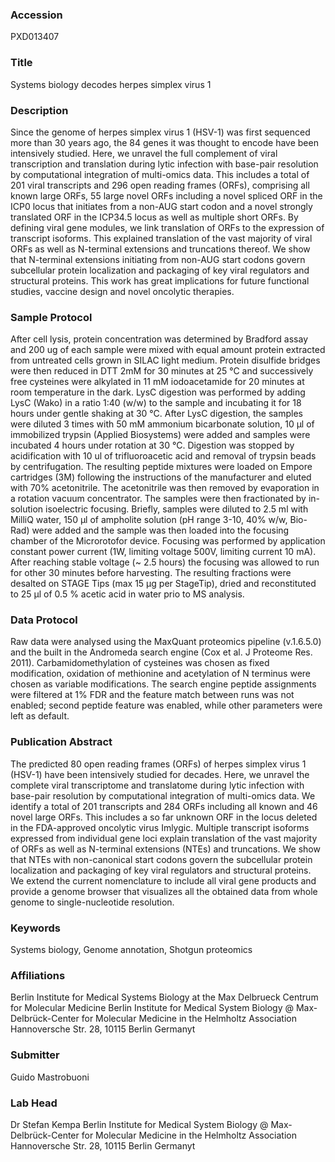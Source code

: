 ### Accession
PXD013407

### Title
Systems biology decodes herpes simplex virus 1

### Description
Since the genome of herpes simplex virus 1 (HSV-1) was first sequenced more than 30 years ago, the 84 genes it was thought to encode have been intensively studied. Here, we unravel the full complement of viral transcription and translation during lytic infection with base-pair resolution by computational integration of multi-omics data. This includes a total of 201 viral transcripts and 296 open reading frames (ORFs), comprising all known large ORFs, 55 large novel ORFs including a novel spliced ORF in the ICP0 locus that initiates from a non-AUG start codon and a novel strongly translated ORF in the ICP34.5 locus as well as multiple short ORFs. By defining viral gene modules, we link translation of ORFs to the expression of transcript isoforms. This explained translation of the vast majority of viral ORFs as well as N-terminal extensions and truncations thereof. We show that N-terminal extensions initiating from non-AUG start codons govern subcellular protein localization and packaging of key viral regulators and structural proteins. This work has great implications for future functional studies, vaccine design and novel oncolytic therapies.

### Sample Protocol
After cell lysis, protein concentration was determined by Bradford assay and 200 ug of each sample were mixed with equal amount protein extracted from untreated cells grown in SILAC light medium. Protein disulfide bridges were then reduced in DTT 2mM for 30 minutes at 25 °C and successively free cysteines were alkylated in 11 mM iodoacetamide for 20 minutes at room temperature in the dark. LysC digestion was performed by adding LysC (Wako) in a ratio 1:40 (w/w) to the sample and incubating it for 18 hours under gentle shaking at 30 °C. After LysC digestion, the samples were diluted 3 times with 50 mM ammonium bicarbonate solution, 10 µl of immobilized trypsin (Applied Biosystems) were added and samples were incubated 4 hours under rotation at 30 °C. Digestion was stopped by acidification with 10 ul of trifluoroacetic acid and removal of trypsin beads by centrifugation. The resulting peptide mixtures were loaded on Empore cartridges (3M) following the instructions of the manufacturer and eluted with 70% acetonitrile. The acetonitrile was then removed by evaporation in a rotation vacuum concentrator. The samples were then fractionated by in-solution isoelectric focusing. Briefly, samples were diluted to 2.5 ml with MilliQ water, 150 µl of ampholite solution (pH range 3-10, 40% w/w, Bio-Rad) were added and the sample was then loaded into the focusing chamber of the Microrotofor device. Focusing was performed by application constant power current (1W, limiting voltage 500V, limiting current 10 mA). After reaching stable voltage (~ 2.5 hours) the focusing was allowed to run for other 30 minutes before harvesting. The resulting fractions were desalted on STAGE Tips (max 15 µg per StageTip), dried and reconstituted to 25 µl of 0.5 % acetic acid in water prio to MS analysis.

### Data Protocol
Raw data were analysed using the MaxQuant proteomics pipeline (v.1.6.5.0) and the built in the Andromeda search engine (Cox et al.  J Proteome Res. 2011). Carbamidomethylation of cysteines was chosen as fixed modification, oxidation of methionine and acetylation of N terminus were chosen as variable modifications. The search engine peptide assignments were filtered at 1% FDR and the feature match between runs was not enabled; second peptide feature was enabled, while other parameters were left as default.

### Publication Abstract
The predicted 80 open reading frames (ORFs) of herpes simplex virus 1 (HSV-1) have been intensively studied for decades. Here, we unravel the complete viral transcriptome and translatome during lytic infection with base-pair resolution by computational integration of multi-omics data. We identify a total of 201 transcripts and 284 ORFs including all known and 46 novel large ORFs. This includes a so far unknown ORF in the locus deleted in the FDA-approved oncolytic virus Imlygic. Multiple transcript isoforms expressed from individual gene loci explain translation of the vast majority of ORFs as well as N-terminal extensions (NTEs) and truncations. We show that NTEs with non-canonical start codons govern the subcellular protein localization and packaging of key viral regulators and structural proteins. We extend the current nomenclature to include all viral gene products and provide a genome browser that visualizes all the obtained data from whole genome to single-nucleotide resolution.

### Keywords
Systems biology, Genome annotation, Shotgun proteomics

### Affiliations
Berlin Institute for Medical Systems Biology at the Max Delbrueck Centrum for Molecular Medicine
Berlin Institute for Medical System Biology @  Max-Delbrück-Center for Molecular Medicine in the Helmholtz Association  Hannoversche Str. 28, 10115 Berlin Germanyt

### Submitter
Guido Mastrobuoni

### Lab Head
Dr Stefan Kempa
Berlin Institute for Medical System Biology @  Max-Delbrück-Center for Molecular Medicine in the Helmholtz Association  Hannoversche Str. 28, 10115 Berlin Germanyt


